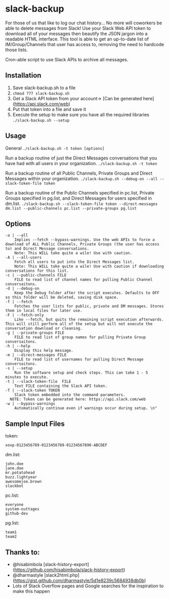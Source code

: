 # slack-backup
For those of us that like to log our chat history... No more will coworkers be able to delete messages from Slack! Use your Slack Web API token to download all of your messages then beautify the JSON jargon into a readable HTML interface. This tool is able to get an up-to-date list of IM/Group/Channels that user has access to, removing the need to hardcode those lists.

Cron-able script to use Slack APIs to archive all messages. 

## Installation
1. Save slack-backup.sh to a file
2. `chmod 777 slack-backup.sh`
3. Get a Slack API token from your account-> [Can be generated here] (https://api.slack.com/web)
4. Put that token into a file and save it
5. Execute the setup to make sure you have all the required libraries `./slack-backup.sh --setup`

## Usage
General  `./slack-backup.sh -t token [options]`

Run a backup routine of just the Direct Messages conversations that you have had with all users in your organization.
`./slack-backup.sh -t token`

Run a backup routine of all Public Channels, Private Groups and Direct Messages within your organization.
`./slack-backup.sh --debug-on --all --slack-token-file token`

Run a backup routine of the Public Channels specified in pc.list, Private Groups specified in pg.list, and Direct Messages for users specified in dm.list.
`./slack-backup.sh --slack-token-file token --direct-messages dm.list --public-channels pc.list --private-groups pg.list`

## Options
```
-a | --all
	Implies --fetch --bypass-warnings. Use the web APIs to force a download of ALL Public Channels, Private Groups (the user has access to) and Direct Message conversations.
	Note: This WILL take quite a wile! Use with caution.
-A | --all-users	
	Fetch all users to put into the Direct Messages list.
	Note: This WILL take quite a wile! Use with caution if downloading conversations for this list.
-c | --public-channels FILE 
	FILE to read list of channel names for pulling Public Channel conversaitons.
-d | --debug-on
	Keep the Debug folder after the script executes. Defaults to OFF so this folder will be deleted, saving disk space.
-f | --fetch
	Fetches the user lists for public, private and DM messages. Stores them in local files for later use. 
-F | --fetch-only
	Like --fetch, but quits the remaining script execution afterwards. This will still perform all of the setup but will not execute the conversation download or cleaning.
-g | --private-groups FILE 
	FILE to read list of group names for pulling Private Group conversaitons. 
-h | --help 
	Display this help message. 
-m | --direct-messages FILE 
	FILE to read list of usernames for pulling Direct Message conversaitons.
-s | --setup 
	Run the software setup and check steps. This can take 1 - 5 minutes to execute.
-t | --slack-token-file  FILE
	Text FILE containing the Slack API token. 
-T | --slack-token TOKEN 
	Slack token embedded into the command parameters.
  NOTE: Token can be generated here: https://api.slack.com/web 
-w | --bypass-warnings 
	Automatically continue even if warnings occur during setup. \n"
```

## Sample Input Files
token:
```
xoxp-0123456789-0123456789-01234567890-ABCDEF
```
dm.list:
```
john.doe
jane.doe
mr.potatohead
buzz.lightyear
awesomejoe.brown
slackbot
```
pc.list:
```
everyone
system-outtages
github-dev
```
pg.list:
```
team1
team2
```

## Thanks to: 
- @hisabimbola [slack-history-export] (https://github.com/hisabimbola/slack-history-export)
- @dharmastyle [slack2html.php] (https://gist.github.com/dharmastyle/5d1e8239c5684938db0b)
- Lots of Stack Overflow pages and Google searches for the inspiration to make this happen
